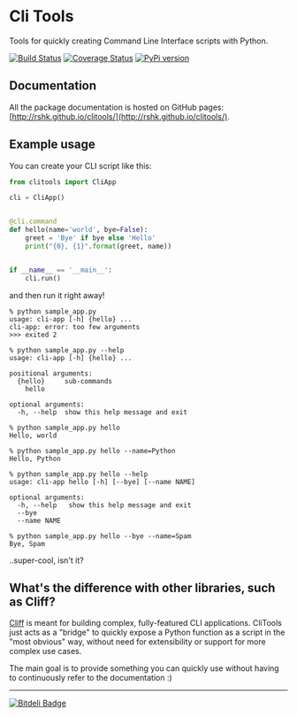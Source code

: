 # Cli Tools

Tools for quickly creating Command Line Interface scripts with Python.

[![Build Status](https://travis-ci.org/rshk/clitools.png)](https://travis-ci.org/rshk/clitools)
[![Coverage Status](https://coveralls.io/repos/rshk/clitools/badge.png)](https://coveralls.io/r/rshk/clitools)
[![PyPi version](https://pypip.in/v/clitools/badge.png)](https://crate.io/packages/clitools/)


## Documentation

All the package documentation is hosted on GitHub pages:
[http://rshk.github.io/clitools/](http://rshk.github.io/clitools/).


## Example usage

You can create your CLI script like this:

```python
from clitools import CliApp

cli = CliApp()


@cli.command
def hello(name='world', bye=False):
    greet = 'Bye' if bye else 'Hello'
    print("{0}, {1}".format(greet, name))


if __name__ == '__main__':
    cli.run()
```

and then run it right away!

```console
% python sample_app.py
usage: cli-app [-h] {hello} ...
cli-app: error: too few arguments
>>> exited 2

% python sample_app.py --help
usage: cli-app [-h] {hello} ...

positional arguments:
  {hello}     sub-commands
    hello

optional arguments:
  -h, --help  show this help message and exit

% python sample_app.py hello
Hello, world

% python sample_app.py hello --name=Python
Hello, Python

% python sample_app.py hello --help
usage: cli-app hello [-h] [--bye] [--name NAME]

optional arguments:
  -h, --help   show this help message and exit
  --bye
  --name NAME

% python sample_app.py hello --bye --name=Spam
Bye, Spam
```

..super-cool, isn't it?


## What's the difference with other libraries, such as Cliff?

[Cliff](https://cliff.readthedocs.org/) is meant for building complex, fully-featured
CLI applications. CliTools just acts as a "bridge" to quickly expose a Python
function as a script in the "most obvious" way, without need for extensibility
or support for more complex use cases.

The main goal is to provide something you can quickly use without having to continuously
refer to the documentation :)


-----

[![Bitdeli Badge](https://d2weczhvl823v0.cloudfront.net/rshk/clitools/trend.png)](https://bitdeli.com/free "Bitdeli Badge")
